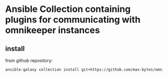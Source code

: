 # Ansible Collection containing plugins for communicating with omnikeeper instances

## install

from github repository:

~~~bash
ansible-galaxy collection install git+https://github.com/max-bytes/omnikeeper-ansible-collection.git
~~~


